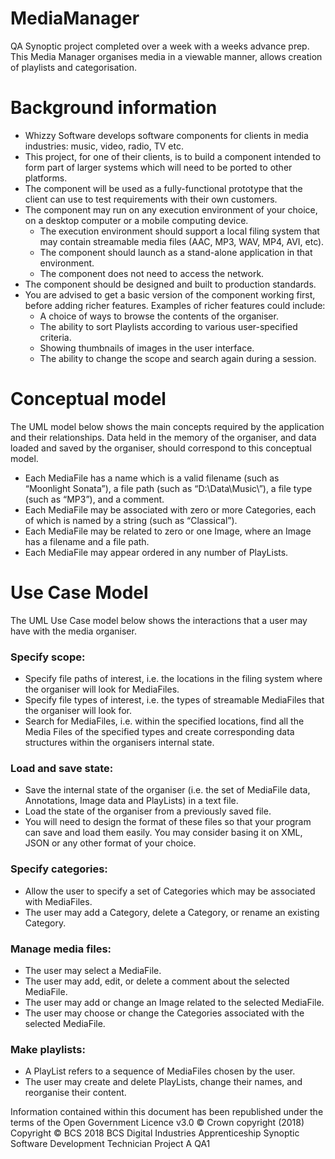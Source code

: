# MediaManager 
QA Synoptic project completed over a week with a weeks advance prep. This Media Manager organises media in a viewable manner, allows creation of playlists and categorisation. 

# Background information
- Whizzy Software develops software components for clients in media industries: music, video, radio, TV etc.
- This project, for one of their clients, is to build a component intended to form part of larger systems which will need to be ported to other platforms.
- The component will be used as a fully-functional prototype that the client can use to test requirements with their own customers.
- The component may run on any execution environment of your choice, on a desktop computer or a mobile computing device.
  - The execution environment should support a local filing system that may contain streamable media files (AAC, MP3, WAV, MP4, AVI, etc).
  - The component should launch as a stand-alone application in that environment.
  - The component does not need to access the network.
- The component should be designed and built to production standards.
- You are advised to get a basic version of the component working first, before adding richer features. Examples of richer features could include:
  - A choice of ways to browse the contents of the organiser.
  - The ability to sort Playlists according to various user-specified criteria.
  - Showing thumbnails of images in the user interface.
  - The ability to change the scope and search again during a session.

# Conceptual model
The UML model below shows the main concepts required by the application and their relationships. Data held in the memory of the organiser, and data loaded and saved by the organiser, should correspond to this conceptual model.

- Each MediaFile has a name which is a valid filename (such as “Moonlight Sonata”), a file path (such as “D:\Data\Music\”), a file type (such as “MP3”), and a comment.
- Each MediaFile may be associated with zero or more Categories, each of which is named by a string (such as “Classical”).
- Each MediaFile may be related to zero or one Image, where an Image has a filename and a file path.
- Each MediaFile may appear ordered in any number of PlayLists.

# Use Case Model
The UML Use Case model below shows the interactions that a user may have with the media organiser.

### Specify scope:
- Specify file paths of interest, i.e. the locations in the filing system where the organiser will look for MediaFiles.
- Specify file types of interest, i.e. the types of streamable MediaFiles that the organiser will look for.
- Search for MediaFiles, i.e. within the specified locations, find all the Media Files of the specified types and create corresponding data structures within the organisers internal state.
### Load and save state:
- Save the internal state of the organiser (i.e. the set of MediaFile data, Annotations, Image data and PlayLists) in a text file.
- Load the state of the organiser from a previously saved file.
- You will need to design the format of these files so that your program can save and load them easily. You may consider basing it on XML, JSON or any other format of your choice.
### Specify categories:
- Allow the user to specify a set of Categories which may be associated with MediaFiles.
- The user may add a Category, delete a Category, or rename an existing Category.
### Manage media files:
- The user may select a MediaFile.
- The user may add, edit, or delete a comment about the selected MediaFile.
- The user may add or change an Image related to the selected MediaFile.
- The user may choose or change the Categories associated with the selected MediaFile.
### Make playlists:
- A PlayList refers to a sequence of MediaFiles chosen by the user.
- The user may create and delete PlayLists, change their names, and reorganise their content.

Information contained within this document has been republished under the terms of the Open Government
Licence v3.0 © Crown copyright (2018)
Copyright © BCS 2018
BCS Digital Industries Apprenticeship Synoptic Software Development Technician Project A
QA1
